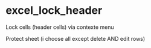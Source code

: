 # excel_lock_header

Lock cells (header cells)  via contexte menu  
  
Protect sheet (i choose all except delete AND edit rows)  
